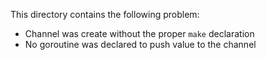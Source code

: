This directory contains the following problem:

* Channel was create without the proper `make` declaration
* No goroutine was declared to push value to the channel